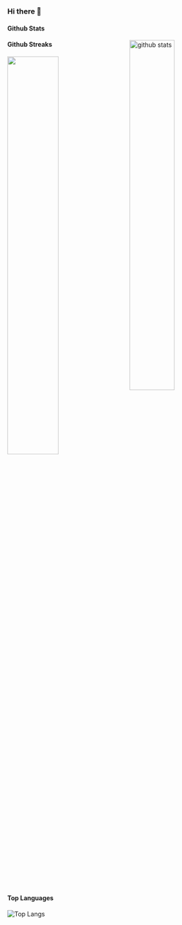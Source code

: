 ### Hi there 👋

<!--
**susantoscott/susantoscott** is a ✨ _special_ ✨ repository because its `README.md` (this file) appears on your GitHub profile.

Here are some ideas to get you started:

- 🔭 I’m currently working on ...
- 🌱 I’m currently learning ...
- 👯 I’m looking to collaborate on ...
- 🤔 I’m looking for help with ...
- 💬 Ask me about ...
- 📫 How to reach me: ...
- 😄 Pronouns: ...
- ⚡ Fun fact: ...
-->

#### Github Stats
<img src="https://github-readme-stats.vercel.app/api?username=susantoscott&show_icons=true&theme=gotham" alt="github stats" width="45%" align="right"/>

#### Github Streaks
<img src="https://github-readme-streak-stats.herokuapp.com/?user=susantoscott&theme=dark" width="48%" >

#### Top Languages
 ![Top Langs](https://github-readme-stats.vercel.app/api/top-langs/?username=susantoscott&layout=compact)

